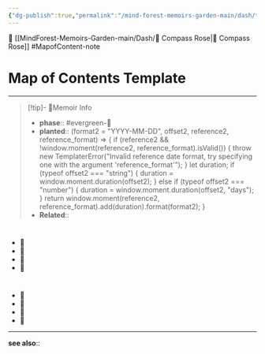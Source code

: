 ```yaml
---
{"dg-publish":true,"permalink":"/mind-forest-memoirs-garden-main/dash/templates/map-of-contents-template/"}
---
```


🔺 [[MindForest-Memoirs-Garden-main/Dash/🧭   Compass Rose\|🧭   Compass Rose]]
#MapofContent-note

# Map of Contents Template
---
> [!tip]- 🌱Memoir Info
>- **phase**:: #evergreen-🌲
>- **planted**:: (format2 = "YYYY-MM-DD", offset2, reference2, reference_format) => {
      if (reference2 && !window.moment(reference2, reference_format).isValid()) {
        throw new TemplaterError("Invalid reference date format, try specifying one with the argument 'reference_format'");
      }
      let duration;
      if (typeof offset2 === "string") {
        duration = window.moment.duration(offset2);
      } else if (typeof offset2 === "number") {
        duration = window.moment.duration(offset2, "days");
      }
      return window.moment(reference2, reference_format).add(duration).format(format2);
    }
>- **Related**::  



#
- 🔻 
- 🔻 
- 🔻 
- 🔻 



#
- 🔻 
- 🔻 
- 🔻 
- 🔻 
---
**see also**:: 